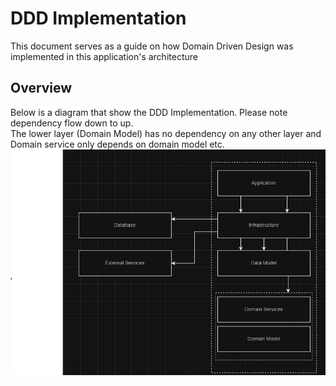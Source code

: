 # DDD Implementation
This document serves as a guide on how Domain Driven Design was implemented in this application's architecture

## Overview
Below is a diagram that show the DDD Implementation. Please note dependency flow down to up.  
The lower layer (Domain Model) has no dependency on any other layer and Domain service only depends on domain model etc.
![ddd-implementation](../design-assets/groceries-ddd-implementation.png)